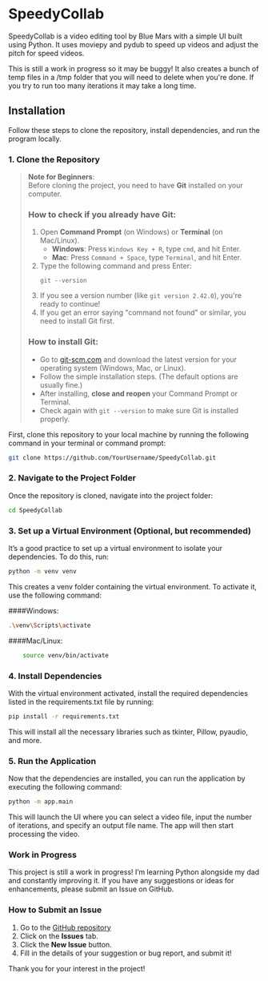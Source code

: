 # SpeedyCollab

SpeedyCollab is a video editing tool by Blue Mars with a simple UI built using Python. It uses moviepy and pydub to speed up videos and adjust the pitch for speed videos. 

This is still a work in progress so it may be buggy! It also creates a bunch of temp files in a /tmp folder that you will need to delete when you're done. If you try to run too many iterations it may take a long time.

## Installation

Follow these steps to clone the repository, install dependencies, and run the program locally.

### 1. Clone the Repository

> **Note for Beginners**:  
> Before cloning the project, you need to have **Git** installed on your computer.
> 
> ### How to check if you already have Git:
> 1. Open **Command Prompt** (on Windows) or **Terminal** (on Mac/Linux).
>    - **Windows**: Press `Windows Key + R`, type `cmd`, and hit Enter.
>    - **Mac**: Press `Command + Space`, type `Terminal`, and hit Enter.
> 2. Type the following command and press Enter:
>    ```
>    git --version
>    ```
> 3. If you see a version number (like `git version 2.42.0`), you're ready to continue!
> 4. If you get an error saying "command not found" or similar, you need to install Git first.
> 
> ### How to install Git:
> - Go to [git-scm.com](https://git-scm.com/) and download the latest version for your operating system (Windows, Mac, or Linux).
> - Follow the simple installation steps. (The default options are usually fine.)
> - After installing, **close and reopen** your Command Prompt or Terminal.
> - Check again with `git --version` to make sure Git is installed properly.


First, clone this repository to your local machine by running the following command in your terminal or command prompt:

```bash
git clone https://github.com/YourUsername/SpeedyCollab.git
```

### 2. Navigate to the Project Folder

Once the repository is cloned, navigate into the project folder:

```bash
cd SpeedyCollab
```

### 3. Set up a Virtual Environment (Optional, but recommended)

It’s a good practice to set up a virtual environment to isolate your dependencies. To do this, run:

```bash
python -m venv venv
```

This creates a venv folder containing the virtual environment. To activate it, use the following command:

####Windows:
```bash
.\venv\Scripts\activate
```

####Mac/Linux:
```bash
    source venv/bin/activate
```

### 4. Install Dependencies

With the virtual environment activated, install the required dependencies listed in the requirements.txt file by running:

```bash
pip install -r requirements.txt
```

This will install all the necessary libraries such as tkinter, Pillow, pyaudio, and more.
### 5. Run the Application

Now that the dependencies are installed, you can run the application by executing the following command:

```bash
python -m app.main
```

This will launch the UI where you can select a video file, input the number of iterations, and specify an output file name. The app will then start processing the video.

### Work in Progress

This project is still a work in progress! I’m learning Python alongside my dad and constantly improving it. If you have any suggestions or ideas for enhancements, please submit an Issue on GitHub.

### How to Submit an Issue

1. Go to the [GitHub repository](https://github.com/bluemars72/SpeedyCollab)
2. Click on the **Issues** tab.
3. Click the **New Issue** button.
4. Fill in the details of your suggestion or bug report, and submit it!

Thank you for your interest in the project!
